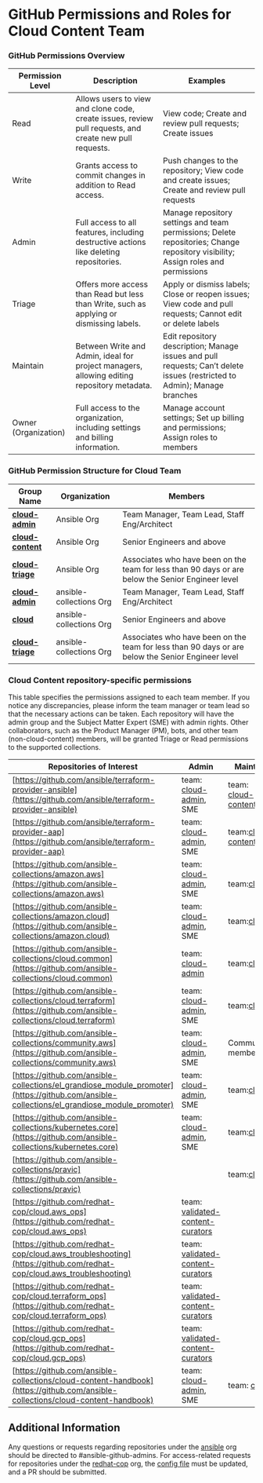 

# GitHub Permissions and Roles for Cloud Content Team

### GitHub Permissions Overview

  
| Permission Level     | Description                                                                                             | Examples                                                                                                                         |
| -------------------- | ------------------------------------------------------------------------------------------------------- | -------------------------------------------------------------------------------------------------------------------------------- |
| Read                 | Allows users to view and clone code, create issues, review pull requests, and create new pull requests. | View code; Create and review pull requests; Create issues                                                                        |
| Write                | Grants access to commit changes in addition to Read access.                                             | Push changes to the repository; View code and create issues; Create and review pull requests                                     |
| Admin                | Full access to all features, including destructive actions like deleting repositories.                  | Manage repository settings and team permissions; Delete repositories; Change repository visibility; Assign roles and permissions |
| Triage               | Offers more access than Read but less than Write, such as applying or dismissing labels.                | Apply or dismiss labels; Close or reopen issues; View code and pull requests; Cannot edit or delete labels                       |
| Maintain             | Between Write and Admin, ideal for project managers, allowing editing repository metadata.              | Edit repository description; Manage issues and pull requests; Can’t delete issues (restricted to Admin); Manage branches         |
| Owner (Organization) | Full access to the organization, including settings and billing information.                            | Manage account settings; Set up billing and permissions; Assign roles to members                                                 |

### GitHub Permission Structure for Cloud Team

| Group Name                                                                         | Organization            | Members                                                                                           |
| ---------------------------------------------------------------------------------- | ----------------------- | ------------------------------------------------------------------------------------------------- |
| [**cloud-admin**](https://github.com/orgs/ansible/teams/cloud-admin)               | Ansible Org             | Team Manager, Team Lead, Staff Eng/Architect                                                      |
| [**cloud-content**](https://github.com/orgs/ansible/teams/cloud-content)           | Ansible Org             | Senior Engineers and above                                                                        |
| [**cloud-triage**](https://github.com/orgs/ansible/teams/cloud_triage)             | Ansible Org             | Associates who have been on the team for less than 90 days or are below the Senior Engineer level |
| [**cloud-admin**](https://github.com/orgs/ansible-collections/teams/cloud-admin)   | ansible-collections Org | Team Manager, Team Lead, Staff Eng/Architect                                                      |
| [**cloud**](https://github.com/orgs/ansible-collections/teams/cloud)               | ansible-collections Org | Senior Engineers and above                                                                        |
| [**cloud-triage**](https://github.com/orgs/ansible-collections/teams/cloud_triage) | ansible-collections Org | Associates who have been on the team for less than 90 days or are below the Senior Engineer level |

### Cloud Content repository-specific permissions 

This table specifies the permissions assigned to each team member. If you notice any discrepancies, please inform the team manager or team lead so that the necessary actions can be taken. Each repository will have the admin group and the Subject Matter Expert (SME) with admin rights. Other collaborators, such as the Product Manager (PM), bots, and other team (non-cloud-content) members, will be granted Triage or Read permissions to the supported collections.
  
| Repositories of Interest                                                                                                                   | Admin                                                                                                   | Maintain                                                                   | Write                                                                                                                   | Triage                                                                                                                        |
| ------------------------------------------------------------------------------------------------------------------------------------------ | ------------------------------------------------------------------------------------------------------- | -------------------------------------------------------------------------- | ----------------------------------------------------------------------------------------------------------------------- | ----------------------------------------------------------------------------------------------------------------------------- |
| [https://github.com/ansible/terraform-provider-ansible](https://github.com/ansible/terraform-provider-ansible)                             | team: [cloud-admin](https://github.com/orgs/ansible/teams/cloud-admin), SME                             | team: [cloud-content](https://github.com/orgs/ansible/teams/cloud-content) |                                                                                                                         | team: [cloud-triage](https://github.com/orgs/ansible/teams/cloud_triage), PM                                                  |
| [https://github.com/ansible/terraform-provider-aap](https://github.com/ansible/terraform-provider-aap)                                     | team: [cloud-admin](https://github.com/orgs/ansible/teams/cloud-admin), SME                             | team:[cloud-content](https://github.com/orgs/ansible/teams/cloud-content)  |                                                                                                                         | team: [cloud-triage](https://github.com/orgs/ansible/teams/cloud_triage)                                                      |
| [https://github.com/ansible-collections/amazon.aws](https://github.com/ansible-collections/amazon.aws)                                     | team: [cloud-admin](https://github.com/orgs/ansible-collections/teams/cloud-admin), SME                 | <br>team:[cloud](https://github.com/orgs/ansible-collections/teams/cloud)  |                                                                                                                         | team: [cloud_triage](https://github.com/orgs/ansible-collections/teams/cloud_triage)                                          |
| [https://github.com/ansible-collections/amazon.cloud](https://github.com/ansible-collections/amazon.cloud)                                 | team: [cloud-admin](https://github.com/orgs/ansible-collections/teams/cloud-admin), SME                 | team:[cloud](https://github.com/orgs/ansible-collections/teams/cloud)      |                                                                                                                         | team: [cloud_triage](https://github.com/orgs/ansible-collections/teams/cloud_triage), [Ansibot](https://github.com/ansibuddy) |
| [https://github.com/ansible-collections/cloud.common](https://github.com/ansible-collections/cloud.common)                                 | team: [cloud-admin](https://github.com/orgs/ansible-collections/teams/cloud-admin)<br>                  | team:[cloud](https://github.com/orgs/ansible-collections/teams/cloud)      |                                                                                                                         | team: [cloud_triage](https://github.com/orgs/ansible-collections/teams/cloud_triage)                                          |
| [https://github.com/ansible-collections/cloud.terraform](https://github.com/ansible-collections/cloud.terraform)                           | team: [cloud-admin](https://github.com/orgs/ansible-collections/teams/cloud-admin), SME                 | team:[cloud](https://github.com/orgs/ansible-collections/teams/cloud)      |                                                                                                                         | team: [cloud_triage](https://github.com/orgs/ansible-collections/teams/cloud_triage)                                          |
| [https://github.com/ansible-collections/community.aws](https://github.com/ansible-collections/community.aws)                               | team: [cloud-admin](https://github.com/orgs/ansible-collections/teams/cloud-admin), SME                 | Community member                                                           | team:community.aws and [cloud_triage](https://github.com/orgs/ansible-collections/teams/cloud_triage), Community member |                                                                                                                               |
| [https://github.com/ansible-collections/el_grandiose_module_promoter](https://github.com/ansible-collections/el_grandiose_module_promoter) | team: [cloud-admin](https://github.com/orgs/ansible-collections/teams/cloud-admin), SME                 | team:[cloud](https://github.com/orgs/ansible-collections/teams/cloud)      |                                                                                                                         |                                                                                                                               |
| [https://github.com/ansible-collections/kubernetes.core](https://github.com/ansible-collections/kubernetes.core)                           | team: [cloud-admin](https://github.com/orgs/ansible-collections/teams/cloud-admin), SME                 | team:[cloud](https://github.com/orgs/ansible-collections/teams/cloud)      |                                                                                                                         | team: [cloud_triage](https://github.com/orgs/ansible-collections/teams/cloud_triage), other collaborators                     |
| [https://github.com/ansible-collections/pravic](https://github.com/ansible-collections/pravic)                                             |                                                                                                         | team:[cloud](https://github.com/orgs/ansible-collections/teams/cloud)      |                                                                                                                         |                                                                                                                               |
| [https://github.com/redhat-cop/cloud.aws_ops](https://github.com/redhat-cop/cloud.aws_ops)                                                 | team: [validated-content-curators](https://github.com/orgs/redhat-cop/teams/validated-content-curators) |                                                                            |                                                                                                                         |                                                                                                                               |
| [https://github.com/redhat-cop/cloud.aws_troubleshooting](https://github.com/redhat-cop/cloud.aws_troubleshooting)                         | team: [validated-content-curators](https://github.com/orgs/redhat-cop/teams/validated-content-curators) |                                                                            |                                                                                                                         |                                                                                                                               |
| [https://github.com/redhat-cop/cloud.terraform_ops](https://github.com/redhat-cop/cloud.terraform_ops)                                     | team: [validated-content-curators](https://github.com/orgs/redhat-cop/teams/validated-content-curators) |                                                                            |                                                                                                                         |                                                                                                                               |
| [https://github.com/redhat-cop/cloud.gcp_ops](https://github.com/redhat-cop/cloud.gcp_ops)                                                 | team: [validated-content-curators](https://github.com/orgs/redhat-cop/teams/validated-content-curators) |                                                                            |                                                                                                                         |                                                                                                                               |
| [https://github.com/ansible-collections/cloud-content-handbook](https://github.com/ansible-collections/cloud-content-handbook)             | team: [cloud-admin](https://github.com/orgs/ansible-collections/teams/cloud-admin), SME                 | team: [cloud](https://github.com/orgs/ansible-collections/teams/cloud)     | team:  [cloud_triage](https://github.com/orgs/ansible-collections/teams/cloud_triage)                                   |                                                                                                                               |


## Additional Information

Any questions or requests regarding repositories under the [ansible](https://github.com/ansible) org should be directed to #ansible-github-admins. For access-related requests for repositories under the [redhat-cop](https://github.com/redhat-cop) org, the [config file](https://github.com/redhat-cop/org/blob/main/config.yaml) must be updated, and a PR should be submitted.



